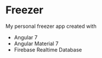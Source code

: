 # Freezer
My personal freezer app created with
* Angular 7
* Angular Material 7
* Firebase Realtime Database

